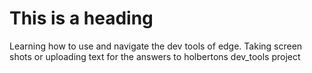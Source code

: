 
# This is a heading

Learning how to use and navigate the dev tools of edge. Taking screen shots or uploading text for the answers to holbertons dev_tools project
